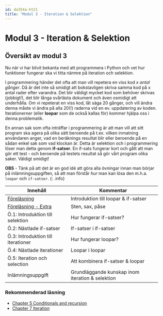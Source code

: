 ```yaml
---
id: da354a-ht21
title: "Modul 3 - Iteration & Selektion"
---
```


# Modul 3 - Iteration & Selektion

## Översikt av modul 3

Nu när vi har blivit bekanta med att programmera i Python och vet hur funktioner fungerar ska vi titta närmre på iteration och selektion.

I programmering händer det ofta att man vill repetera en viss kod *x antal gånger*. Då är det inte så smidigt att bokstavligen skriva samma kod på x antal rader efter varandra. Det blir väldigt mycket kod som behöver skrivas (jobbigt!), det blir långa svårlästa dokument och även osmidigt att underhålla. Om vi repeterat en viss kod, låt säga 20 gånger, och vill ändra denna måste vi ändra på alla 20(!) raderna vid en ev. uppdatering av koden. Iterationerner (eller **loopar** som de också kallas för) kommer hjälpa oss i denna problematik.

En annan sak som ofta inträffar i programmering är att man vill att sitt program ska agera på olika sätt beroende på t.ex. vilken inmatning användaren anger, vad en beräknings resultat blir eller beroende på en sådan enkel sak som vad klockan är. Detta är selektion och i programmering löser man detta genom **if-satser**. En if-sats fungerar kort och gått att man gör ett test - och beroende på testets resultat så gör vårt program olika saker. Väldigt smidigt!

**OBS** - Tänk på att det är en god idé att göra alla övningar innan man börjar på inlämningsuppgiften, så att man förstår *hur* man kan lösa den m.h.a. `loopar` och `if-satser`.
{: .info}

| Innehåll | Kommentar |
| --- | --- |
| [Föreläsning](../lecture) | Introduktion till loopar & if-satser |
| [Föreläsning - Extra](../lecture-2) | Sten, sax, påse |
| Ö.1: Introduktion till selektion | Hur fungerar if-satser? |
| Ö.2: Nästlade if-satser | If-satser i if-satser |
| Ö.3: Introduktion till iterationer | Hur fungerar loopar? |
| Ö.4: Nästlade iterationer | Loopar i loopar |
| Ö.5: Iteration och selection | Att kombinera if-satser & loopar |
| Inlämningsuppgift | Grundläggande kunskap inom iteration & selektion |

### Rekommenderad läsning

- [Chapter 5  Conditionals and recursion](http://greenteapress.com/thinkpython2/html/thinkpython2006.html)
- [Chapter 7  Iteration](http://greenteapress.com/thinkpython2/html/thinkpython2008.html)
